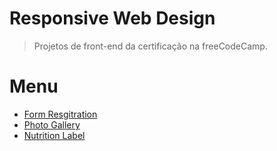# Responsive Web Design
> Projetos de front-end da certificação na freeCodeCamp.

# Menu
- [Form Resgitration](https://threedp.github.io/freeCodeCamp-responsive-web-design/form-registration)
- [Photo Gallery](https://threedp.github.io/freeCodeCamp-responsive-web-design/photo-gallery)
- [Nutrition Label](https://threedp.github.io/freeCodeCamp-responsive-web-design/nutrition-label)
